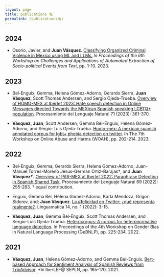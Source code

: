 ```yaml
---
layout: page
title: publications 🗞
permalink: /publications🗞/
---
```


## 2024

- Osorio, Javier, and **Juan Vásquez**. [Classifying Organized Criminal Violence in Mexico using ML and LLMs.](https://aclanthology.org/2023.case-1.1/) *In Proceedings of the 6th Workshop on Challenges and Applications of Automated Extraction of Socio-political Events from Text*, pp. 1-10. 2023.

## 2023

- Bel-Enguix, Gemma, Helena Gómez-Adorno, Gerardo Sierra, **Juan Vásquez**, Scott Thomas Andersen, and Sergio Ojeda-Trueba. [Overview of HOMO-MEX at Iberlef 2023: Hate speech detection in Online Messages directed Towards the MEXican Spanish speaking LGBTQ+ population](http://journal.sepln.org/sepln/ojs/ojs/index.php/pln/article/view/6566). Procesamiento del Lenguaje Natural 71 (2023): 361-370.

- **Vásquez, Juan**, Scott Andersen, Gemma Bel-Enguix, Helena Gómez-Adorno, and Sergio-Luis Ojeda-Trueba. [Homo-mex: A mexican spanish annotated corpus for lgbt+ phobia detection on twitter]((https://aclanthology.org/2023.woah-1.20.pdf)). In The 7th Workshop on Online Abuse and Harms (WOAH), pp. 202-214. 2023.


## 2022

- Bel-Enguix, Gemma, Gerardo Sierra, Helena Gómez-Adorno, Juan-Manuel Torres-Moreno Jesus-German Ortiz-Barajas†, and **Juan Vásquez†**. [Overview of PAR-MEX at Iberlef 2022: Paraphrase Detection in Spanish Shared Task](https://scholar.google.com/citations?view_op=view_citation&hl=en&user=IoQWQakAAAAJ&sortby=pubdate&citation_for_view=IoQWQakAAAAJ:UeHWp8X0CEIC). Procesamiento del Lenguaje Natural 69 (2022): 255-263. † equal contribution.

- Enguix, Gemma Bel, Helena Gómez-Adorno, Karla Mendoza, Grigori Sidorov, and; **Juan Vásquez**. [La \#felicidad en Twitter: ¿qué representa realmente?](https://linguamatica.com/index.php/linguamatica/article/view/342/481). Linguamatica 14, no. 1 (2022): 3-15.

- **Vásquez, Juan**, Gemma Bel-Enguix, Scott Thomas Andersen, and Sergio-Luis Ojeda-Trueba. [Heterocorpus: A corpus for heteronormative language detection](https://aclanthology.org/2022.gebnlp-1.23/). In Proceedings of the 4th Workshop on Gender Bias in Natural Language Processing (GeBNLP), pp. 225-234. 2022.

## 2021

- **Vásquez, Juan**, Helena Gómez-Adorno, and Gemma Bel-Enguix. [Bert-based Approach for Sentiment Analysis of Spanish Reviews from TripAdvisor](http://ceur-ws.org/Vol-2943/restmex_paper6.pdf). *In IberLEF@ SEPLN, pp. 165-170. 2021.
